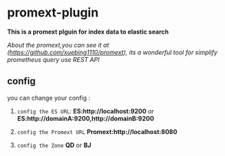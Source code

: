 # promext-plugin
**This is a promext plguin for index data to elastic search**


_About the promext,you can see it at (https://github.com/xuebing1110/promext), its a wonderful tool for simplify prometheus query use REST API_

## config

you can change your config :

1.  `config the ES URL`:
         **ES:http://localhost:9200**  _or_   **ES:http://domainA:9200,http://domainB:9200**

 2.  `config the Promext URL`
        **Promext:http://localhost:8080**

 3.  `config the Zone`
     **QD** or **BJ**
